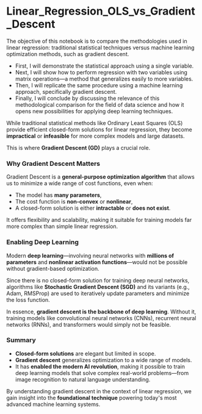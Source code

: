 # Linear_Regression_OLS_vs_Gradient_Descent
The objective of this notebook is to compare the methodologies used in linear regression: traditional statistical techniques versus machine learning optimization methods, such as gradient descent.
- First, I will demonstrate the statistical approach using a single variable.
- Next, I will show how to perform regression with two variables using matrix operations—a method that generalizes easily to more variables.
- Then, I will replicate the same procedure using a machine learning approach, specifically gradient descent.
- Finally, I will conclude by discussing the relevance of this methodological comparison for the field of data science and how it opens new possibilities for applying deep learning techniques.

While traditional statistical methods like Ordinary Least Squares (OLS) provide efficient closed-form solutions for linear regression, they become **impractical** or **infeasible** for more complex models and large datasets.

This is where **Gradient Descent (GD)** plays a crucial role.

### Why Gradient Descent Matters

Gradient Descent is a **general-purpose optimization algorithm** that allows us to minimize a wide range of cost functions, even when:
- The model has **many parameters**,
- The cost function is **non-convex** or **nonlinear**,
- A closed-form solution is either **intractable** or **does not exist**.

It offers flexibility and scalability, making it suitable for training models far more complex than simple linear regression.

### Enabling Deep Learning

Modern **deep learning**—involving neural networks with **millions of parameters** and **nonlinear activation functions**—would not be possible without gradient-based optimization.

Since there is no closed-form solution for training deep neural networks, algorithms like **Stochastic Gradient Descent (SGD)** and its variants (e.g., Adam, RMSProp) are used to iteratively update parameters and minimize the loss function.

In essence, **gradient descent is the backbone of deep learning**. Without it, training models like convolutional neural networks (CNNs), recurrent neural networks (RNNs), and transformers would simply not be feasible.

### Summary

- **Closed-form solutions** are elegant but limited in scope.
- **Gradient descent** generalizes optimization to a wide range of models.
- It has **enabled the modern AI revolution**, making it possible to train deep learning models that solve complex real-world problems—from image recognition to natural language understanding.

By understanding gradient descent in the context of linear regression, we gain insight into the **foundational technique** powering today's most advanced machine learning systems.
